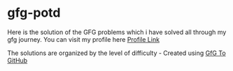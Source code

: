 # gfg-potd

Here is the solution of the GFG problems which i have solved all through my gfg journey.
You can visit my profile here [Profile Link](https://www.geeksforgeeks.org/user/bashug21/)

The solutions are organized by the level of difficulty - Created using [GfG To GitHub](https://github.com/AtharvaNanavate/GfG-To-GitHub)

